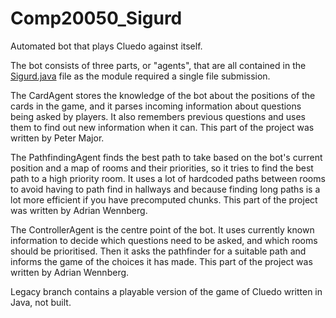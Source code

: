 # Comp20050_Sigurd

Automated bot that plays Cluedo against itself.

The bot consists of three parts, or "agents", that are all contained in the [Sigurd.java](https://github.com/AdrianWennberg/Sigurd/blob/master/COMP20050SigurdBot/src/bots/Sigurd.java) file as the module required a single file submission. 

The CardAgent stores the knowledge of the bot about the positions of the cards in the game, and it parses incoming information about questions being asked by players. It also remembers previous questions and uses them to find out new information when it can.
This part of the project was written by Peter Major.

The PathfindingAgent finds the best path to take based on the bot's current position and a map of rooms and their priorities, so it tries to find the best path to a high priority room. It uses a lot of hardcoded paths between rooms to avoid having to path find in hallways and because finding long paths is a lot more efficient if you have precomputed chunks.
This part of the project was written by Adrian Wennberg.

The ControllerAgent is the centre point of the bot. It uses currently known information to decide which questions need to be asked, and which rooms should be prioritised. Then it asks the pathfinder for a suitable path and informs the game of the choices it has made. 
This part of the project was written by Adrian Wennberg.


Legacy branch contains a playable version of the game of Cluedo written in Java, not built.

